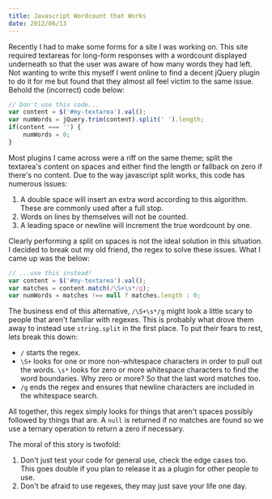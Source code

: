 ```yaml
---
title: Javascript Wordcount that Works
date: 2012/06/13
---
```

Recently I had to make some forms for a site I was working on. This site required textareas for long-form responses with a wordcount displayed underneath so that the user was aware of how many words they had left. Not wanting to write this myself I went online to find a decent jQuery plugin to do it for me but found that they almost all feel victim to the same issue. Behold the (incorrect) code below:

```javascript
// Don't use this code...
var content = $('#my-textarea').val();
var numWords = jQuery.trim(content).split(' ').length;
if(content === '') {
    numWords = 0;
}
```

Most plugins I came across were a riff on the same theme; split the textarea's content on spaces and either find the length or fallback on zero if there's no content. Due to the way javascript split works, this code has numerous issues:

1. A double space will insert an extra word according to this algorithm. These are commonly used after a full stop.
2. Words on lines by themselves will not be counted.
3. A leading space or newline will increment the true wordcount by one.

Clearly performing a split on spaces is not the ideal solution in this situation. I decided to break out my old friend, the regex to solve these issues. What I came up was the below:

```javascript
// ...use this instead!
var content = $('#my-textarea').val();
var matches = content.match(/\S+\s*/g);
var numWords = matches !== null ? matches.length : 0;
```

The business end of this alternative, `/\S+\s*/g` might look a little scary to people that aren't familiar with regexes. This is probably what drove them away to instead use `string.split` in the first place. To put their fears to rest, lets break this down:

- `/` starts the regex.
- `\S+` looks for one or more non-whitespace characters in order to pull out the words.
`\s*` looks for zero or more whitespace characters to find the word boundaries. Why zero or more? So that the last word matches too.
- `/g` ends the regex and ensures that newline characters are included in the whitespace search.

All together, this regex simply looks for things that aren't spaces possibly followed by things that are. A `null` is returned if no matches are found so we use a ternary operation to return a zero if necessary.

The moral of this story is twofold:

1. Don't just test your code for general use, check the edge cases too. This goes double if you plan to release it as a plugin for other people to use.
2. Don't be afraid to use regexes, they may just save your life one day.

